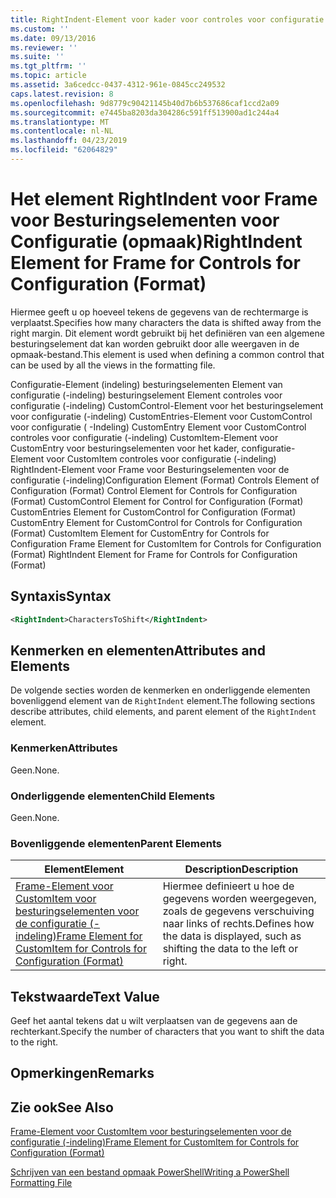 ```yaml
---
title: RightIndent-Element voor kader voor controles voor configuratie (-indeling) | Microsoft Docs
ms.custom: ''
ms.date: 09/13/2016
ms.reviewer: ''
ms.suite: ''
ms.tgt_pltfrm: ''
ms.topic: article
ms.assetid: 3a6cedcc-0437-4312-961e-0845cc249532
caps.latest.revision: 8
ms.openlocfilehash: 9d8779c90421145b40d7b6b537686caf1ccd2a09
ms.sourcegitcommit: e7445ba8203da304286c591ff513900ad1c244a4
ms.translationtype: MT
ms.contentlocale: nl-NL
ms.lasthandoff: 04/23/2019
ms.locfileid: "62064829"
---
```

# <a name="rightindent-element-for-frame-for-controls-for-configuration-format"></a><span data-ttu-id="2ed26-102">Het element RightIndent voor Frame voor Besturingselementen voor Configuratie (opmaak)</span><span class="sxs-lookup"><span data-stu-id="2ed26-102">RightIndent Element for Frame for Controls for Configuration (Format)</span></span>

<span data-ttu-id="2ed26-103">Hiermee geeft u op hoeveel tekens de gegevens van de rechtermarge is verplaatst.</span><span class="sxs-lookup"><span data-stu-id="2ed26-103">Specifies how many characters the data is shifted away from the right margin.</span></span> <span data-ttu-id="2ed26-104">Dit element wordt gebruikt bij het definiëren van een algemene besturingselement dat kan worden gebruikt door alle weergaven in de opmaak-bestand.</span><span class="sxs-lookup"><span data-stu-id="2ed26-104">This element is used when defining a common control that can be used by all the views in the formatting file.</span></span>

<span data-ttu-id="2ed26-105">Configuratie-Element (indeling) besturingselementen Element van configuratie (-indeling) besturingselement Element controles voor configuratie (-indeling) CustomControl-Element voor het besturingselement voor configuratie (-indeling) CustomEntries-Element voor CustomControl voor configuratie ( -Indeling) CustomEntry Element voor CustomControl controles voor configuratie (-indeling) CustomItem-Element voor CustomEntry voor besturingselementen voor het kader, configuratie-Element voor CustomItem controles voor configuratie (-indeling) RightIndent-Element voor Frame voor Besturingselementen voor de configuratie (-indeling)</span><span class="sxs-lookup"><span data-stu-id="2ed26-105">Configuration Element (Format) Controls Element of Configuration (Format) Control Element for Controls for Configuration (Format) CustomControl Element for Control for Configuration (Format) CustomEntries Element for CustomControl for Configuration (Format) CustomEntry Element for CustomControl for Controls for Configuration (Format) CustomItem Element for CustomEntry for Controls for Configuration Frame Element for CustomItem for Controls for Configuration (Format) RightIndent Element for Frame for Controls for Configuration (Format)</span></span>

## <a name="syntax"></a><span data-ttu-id="2ed26-106">Syntaxis</span><span class="sxs-lookup"><span data-stu-id="2ed26-106">Syntax</span></span>

```xml
<RightIndent>CharactersToShift</RightIndent>
```

## <a name="attributes-and-elements"></a><span data-ttu-id="2ed26-107">Kenmerken en elementen</span><span class="sxs-lookup"><span data-stu-id="2ed26-107">Attributes and Elements</span></span>

<span data-ttu-id="2ed26-108">De volgende secties worden de kenmerken en onderliggende elementen bovenliggend element van de `RightIndent` element.</span><span class="sxs-lookup"><span data-stu-id="2ed26-108">The following sections describe attributes, child elements, and parent element of the `RightIndent` element.</span></span>

### <a name="attributes"></a><span data-ttu-id="2ed26-109">Kenmerken</span><span class="sxs-lookup"><span data-stu-id="2ed26-109">Attributes</span></span>

<span data-ttu-id="2ed26-110">Geen.</span><span class="sxs-lookup"><span data-stu-id="2ed26-110">None.</span></span>

### <a name="child-elements"></a><span data-ttu-id="2ed26-111">Onderliggende elementen</span><span class="sxs-lookup"><span data-stu-id="2ed26-111">Child Elements</span></span>

<span data-ttu-id="2ed26-112">Geen.</span><span class="sxs-lookup"><span data-stu-id="2ed26-112">None.</span></span>

### <a name="parent-elements"></a><span data-ttu-id="2ed26-113">Bovenliggende elementen</span><span class="sxs-lookup"><span data-stu-id="2ed26-113">Parent Elements</span></span>

|<span data-ttu-id="2ed26-114">Element</span><span class="sxs-lookup"><span data-stu-id="2ed26-114">Element</span></span>|<span data-ttu-id="2ed26-115">Description</span><span class="sxs-lookup"><span data-stu-id="2ed26-115">Description</span></span>|
|-------------|-----------------|
|[<span data-ttu-id="2ed26-116">Frame-Element voor CustomItem voor besturingselementen voor de configuratie (-indeling)</span><span class="sxs-lookup"><span data-stu-id="2ed26-116">Frame Element for CustomItem for Controls for Configuration (Format)</span></span>](./frame-element-for-customitem-for-controls-for-configuration-format.md)|<span data-ttu-id="2ed26-117">Hiermee definieert u hoe de gegevens worden weergegeven, zoals de gegevens verschuiving naar links of rechts.</span><span class="sxs-lookup"><span data-stu-id="2ed26-117">Defines how the data is displayed, such as shifting the data to the left or right.</span></span>|

## <a name="text-value"></a><span data-ttu-id="2ed26-118">Tekstwaarde</span><span class="sxs-lookup"><span data-stu-id="2ed26-118">Text Value</span></span>

<span data-ttu-id="2ed26-119">Geef het aantal tekens dat u wilt verplaatsen van de gegevens aan de rechterkant.</span><span class="sxs-lookup"><span data-stu-id="2ed26-119">Specify the number of characters that you want to shift the data to the right.</span></span>

## <a name="remarks"></a><span data-ttu-id="2ed26-120">Opmerkingen</span><span class="sxs-lookup"><span data-stu-id="2ed26-120">Remarks</span></span>

## <a name="see-also"></a><span data-ttu-id="2ed26-121">Zie ook</span><span class="sxs-lookup"><span data-stu-id="2ed26-121">See Also</span></span>

[<span data-ttu-id="2ed26-122">Frame-Element voor CustomItem voor besturingselementen voor de configuratie (-indeling)</span><span class="sxs-lookup"><span data-stu-id="2ed26-122">Frame Element for CustomItem for Controls for Configuration (Format)</span></span>](./frame-element-for-customitem-for-controls-for-configuration-format.md)

[<span data-ttu-id="2ed26-123">Schrijven van een bestand opmaak PowerShell</span><span class="sxs-lookup"><span data-stu-id="2ed26-123">Writing a PowerShell Formatting File</span></span>](./writing-a-powershell-formatting-file.md)
